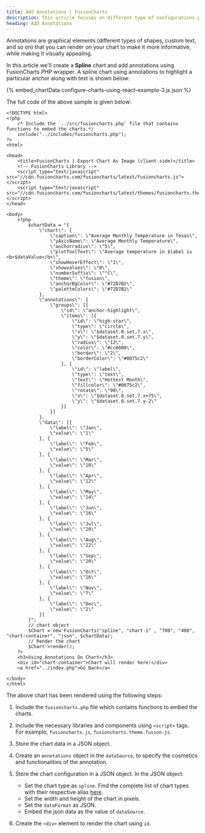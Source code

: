 ```yaml
---
title: Add Annotations | FusionCharts
description: This article focuses on different type of configurations possible using the PHP.
heading: Add Annotations
---
```


Annotations are graphical elements (different types of shapes, custom text, and so on) that you can render on your chart to make it more informative, while making it visually appealing.

In this article we'll create a **Spline** chart and add annotations using FusionCharts PHP wrapper. A spline chart using annotations to highlight a particular anchor along with text is shown below:

{% embed_chartData configure-charts-using-react-example-3.js json %}

The full code of the above sample is given below:

```
<!DOCTYPE html>
<?php
    /* Include the `../src/fusioncharts.php` file that contains functions to embed the charts.*/
    include("../includes/fusioncharts.php");
?>
<html>

<head>
    <title>FusionCharts | Export Chart As Image (client-side)</title>
    <!-- FusionCharts Library -->
    <script type="text/javascript" src="//cdn.fusioncharts.com/fusioncharts/latest/fusioncharts.js"></script>
    <script type="text/javascript" src="//cdn.fusioncharts.com/fusioncharts/latest/themes/fusioncharts.theme.fusion.js"></script>
</head>

<body>
    <?php
        $chartData = "{
            \"chart\": {
                \"caption\": \"Average Monthly Temperature in Texas\",
                \"yAxisName\": \"Average Monthly Temperature\",
                \"anchorradius\": \"5\",
                \"plotToolText\": \"Average temperature in $label is <b>$dataValue</b>\",
                \"showHoverEffect\": \"1\",
                \"showvalues\": \"0\",
                \"numberSuffix\": \"°C\",
                \"theme\": \"fusion\",
                \"anchorBgColor\": \"#72D7B2\",
                \"paletteColors\": \"#72D7B2\"
            },
            \"annotations\": {
                \"groups\": [{
                    \"id\": \"anchor-highlight\",
                    \"items\": [{
                        \"id\": \"high-star\",
                        \"type\": \"circle\",
                        \"x\": \"$dataset.0.set.7.x\",
                        \"y\": \"$dataset.0.set.7.y\",
                        \"radius\": \"12\",
                        \"color\": \"#cc0000\",
                        \"border\": \"2\",
                        \"borderColor\": \"#0075c2\"
                    }, {
                        \"id\": \"label\",
                        \"type\": \"text\",
                        \"text\": \"Hottest Month\",
                        \"fillcolor\": \"#0075c2\",
                        \"rotate\": \"90\",
                        \"x\": \"$dataset.0.set.7.x+75\",
                        \"y\": \"$dataset.0.set.7.y-2\"
                    }]
                }]
            },
            \"data\": [{
                \"label\": \"Jan\",
                \"value\": \"1\"
            }, {
                \"label\": \"Feb\",
                \"value\": \"5\"
            }, {
                \"label\": \"Mar\",
                \"value\": \"10\"
            }, {
                \"label\": \"Apr\",
                \"value\": \"12\"
            }, {
                \"label\": \"May\",
                \"value\": \"14\"
            }, {
                \"label\": \"Jun\",
                \"value\": \"16\"
            }, {
                \"label\": \"Jul\",
                \"value\": \"20\"
            }, {
                \"label\": \"Aug\",
                \"value\": \"22\"
            }, {
                \"label\": \"Sep\",
                \"value\": \"20\"
            }, {
                \"label\": \"Oct\",
                \"value\": \"16\"
            }, {
                \"label\": \"Nov\",
                \"value\": \"7\"
            }, {
                \"label\": \"Dec\",
                \"value\": \"2\"
            }]
        }";
        // chart object
        $Chart = new FusionCharts("spline", "chart-1" , "700", "400", "chart-container", "json", $chartData);
        // Render the chart
        $Chart->render();
    ?>
    <h3>Using Annotations On Chart</h3>
    <div id="chart-container">Chart will render here!</div>
    <a href="../index.php">Go Back</a>

</body>
</html>
```

The above chart has been rendered using the following steps:

1. Include the `fusioncharts.php` file which contains functions to embed the charts.

2. Include the necessary libraries and components using `<script>` tags. For example, `fusioncharts.js`, `fusioncharts.theme.fusion.js`.

3. Store the chart data in a JSON object.

4. Create an `annotations` object in the `dataSource`, to specify the cosmetics and functionalities of the annotation.

5. Store the chart configuration in a JSON object. In the JSON object:
    * Set the chart type as `spline`. Find the complete list of chart types with their respective alias [here](https://www.fusioncharts.com/dev/chart-guide/list-of-charts).
    * Set the width and height of the chart in pixels. 
    * Set the `dataFormat` as JSON.
    * Embed the json data as the value of `dataSource`.

6. Create the `<div>` element to render the chart using `id`.